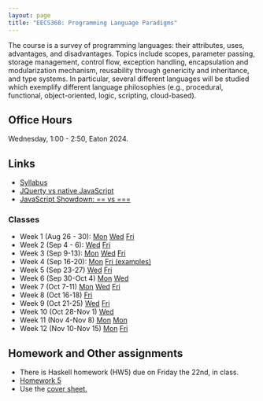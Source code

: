 ```yaml
---
layout: page
title: "EECS368: Programming Language Paradigms"
---
```


The course is a survey of programming languages: their attributes,
uses, advantages, and disadvantages. Topics include scopes, parameter
passing, storage management, control flow, exception handling,
encapsulation and modularization mechanism, reusability through
genericity and inheritance, and type systems.  In particular, several
different languages will be studied which exemplify different language
philosophies (e.g., procedural, functional, object-oriented, logic,
scripting, cloud-based).


## Office Hours

Wednesday, 1:00 - 2:50, Eaton 2024.

## Links

 * <a href="https://drive.google.com/open?id=1viMiC9ftM7AK5pfWJrwQjHDeT15mvlGH">Syllabus<a>
 * <a href="https://flaviocopes.com/jquery/">JQuerty vs native JavaScript</a>
 * <a href="https://codeburst.io/javascript-showdown-vs-7be792be15b5">JavaScript Showdown: == vs ===</a>

### Classes

 * Week 1 (Aug 26 - 30): 
   <a href="https://drive.google.com/open?id=13gZ8dE924O3oFNPOh1gPLdax8E8MvODkme9wV8GeeQo">Mon</a>
   <a href="https://drive.google.com/open?id=1BD_ay3mK6CI5LbVs2G9pr2kelUGpiTAJKgktw-FD4gs">Wed</a>
   <a href="https://drive.google.com/open?id=1so_Eq7ZjIf3sYO-206YBjMWWBJYPyJ550mo1Ao7S_Yg">Fri</a>
 * Week 2 (Sep 4 - 6):
   <a href="https://drive.google.com/open?id=1R-kFlOjSzhI9kJJxjAK6s6RaBjJd_d2F-gzM6tDlhKM">Wed</a>
   <a href="https://drive.google.com/open?id=1SnKqQyjrs76mg7R5jqgmYNsXmQN_w8fY-f3SFSHrr8E">Fri</a>
 * Week 3 (Sep 9-13):
   <a href="https://drive.google.com/open?id=1u-IqMgffbeGHb5a6TedRsGp5a5g8hxHF0eFApc_9Zi8">Mon</a>
   <a href="https://drive.google.com/open?id=1_3v30uyKIYnB-EA_eS6G_g6IsrKpbyblniWd1Y85sNo">Wed</a>
   <a href="https://drive.google.com/open?id=1_K1NcBR4KBVaXOIRavVrVP5k-bSdGDyu141Tt3qs8gU">Fri</a>
 * Week 4 (Sep 16-20):
   <a href="https://drive.google.com/open?id=1u0MDpXnCo-PnqLu26JPAKz_Dh-7yoBeDH3YZYKnMj8s">Mon</a>
   <a href="https://drive.google.com/open?id=1WNc7IBVd3ydj1Ts0czu8HMQQnP7gj-uZ">Fri (examples)</a>
 * Week 5 (Sep 23-27)
   <a href="https://drive.google.com/open?id=1P7KDoLQu_KGzvYl2r2cODuEtW44XkJtQ9opj1oPPpN4">Wed</a>
   <a href="https://drive.google.com/open?id=19IQf5_hvhuJgdmN2dx2W3PibJdLndyuOIdrUVAfwwh0">Fri</a>
 * Week 6 (Sep 30-Oct 4)
   <a href="https://drive.google.com/open?id=1zwzz6IcFsYyxk1luYQfOjJUYLipVh9__bx8gHtwDFZM">Mon</a>
   <a href="https://drive.google.com/open?id=1U3Sfdx0GMDS-yeFm-iyYd0L-08D8hGi6j_HrjWFtSsE">Wed</a>
 * Week 7 (Oct 7-11)
   <a href="https://drive.google.com/open?id=1hTUgNZ1AN9UEbjPycbRSuG3LKp5mkpKTSER1ZQCHP9w">Mon</a>
   <a href="https://drive.google.com/open?id=1j_QO5CELBAYOrhHYVuzuSB__WrRe2p1y8YaZANsb_60">Wed</a>
   <a href="https://drive.google.com/open?id=1epJ13V1iHYYWkUXjgYCAhuFFtSz9L4d9kO-zk5ig-so">Fri</a>
 * Week 8 (Oct 16-18)
   <a href="https://drive.google.com/open?id=12P6JCFBc2qV2yiU00EUr75zrXZmTT598apwPCbkXals">Fri</a>
 * Week 9 (Oct 21-25)
   <a href="https://drive.google.com/open?id=1FTq1h802OofSJ0ODwM5rNDPX4LWEiLZweJCIhGrw910">Wed</a>
   <a href="https://drive.google.com/open?id=1XZZxkPW2Qu9NQraiqyo9-S2JLFzutwRjKRHdG_3OYVo">Fri</a>
 * Week 10 (Oct 28-Nov 1)
   <a href="https://drive.google.com/open?id=1abu5_2EmLbJrBl41kLmKWliu3pFEmKLiUsy8cyuLrLY">Wed</a>
 * Week 11 (Nov 4-Nov 8)
   <a href="https://drive.google.com/open?id=1nLUbJk7-c6jJah8le-2hhPoD2kQTlqmUxdQRSbHO91g">Mon</a>
   <a href="https://drive.google.com/open?id=1x7FHwhpd6KqDt_53flUwutPSqmDxXIvNjxwT947qkk8">Mon</a>
 * Week 12 (Nov 10-Nov 15)
   <a href="https://drive.google.com/open?id=1Qy9fZthL2MCANF6RRdOEOq76k63VaxqDpnLwjAZHckA">Mon</a>
   <a href="https://drive.google.com/open?id=1EgjSjl7VlMAPYutFxm0vR3h89SUZYOiCzitRZ9-tvls">Fri</a>
   
## Homework and Other assignments
 
 * There is Haskell homework (HW5) due on Friday the 22nd, in class.
 * <a href="https://drive.google.com/open?id=1_9HRWiApkfdoyjRvsnnurj0wvFtaIsOB">Homework 5</a>
 * Use the <a href="http://ku-fpg.github.io/workbook/EECS_368/">cover sheet.</a>
   



